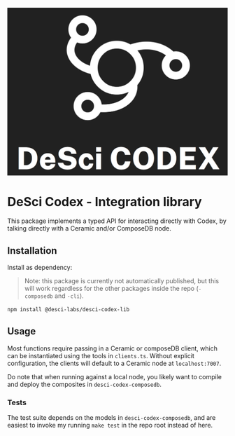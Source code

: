 ![DeSci Codex logotype](../../codex.png)

# DeSci Codex - Integration library
This package implements a typed API for interacting directly with Codex, by
talking directly with a Ceramic and/or ComposeDB node.

## Installation
Install as dependency:

> Note: this package is currently not automatically published, but this will
  work regardless for the other packages inside the repo (`-composedb` and `-cli`).

```bash
npm install @desci-labs/desci-codex-lib
```

## Usage
Most functions require passing in a Ceramic or composeDB client, which can be
instantiated using the tools in `clients.ts`. Without explicit configuration,
the clients will default to a Ceramic node at `localhost:7007`.

Do note that when running against a local node, you likely want to compile
and deploy the composites in `desci-codex-composedb`.

### Tests
The test suite depends on the models in `desci-codex-composedb`, and are
easiest to invoke my running `make test` in the repo root instead of here.
